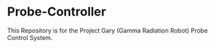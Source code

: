# Probe-Controller
This Repository is for the Project Gary (Gamma Radiation Robot) Probe Control System.
